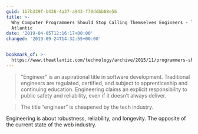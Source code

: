 ```yaml
---
guid: 1b7b339f-b436-4a37-a943-f70ddbb88e56
title: >-
  Why Computer Programmers Should Stop Calling Themselves Engineers - The
  Atlantic
date: '2019-04-05T12:16:17+00:00'
changed: '2019-09-24T14:32:55+00:00'


bookmark_of: >-
  https://www.theatlantic.com/technology/archive/2015/11/programmers-should-not-call-themselves-engineers/414271/
---
```


> "Engineer" is an aspirational title in software development. Traditional engineers are regulated, certified, and subject to apprenticeship and continuing education. Engineering claims an explicit responsibility to public safety and reliability, even if it doesn’t always deliver.

> The title “engineer” is cheapened by the tech industry.

Engineering is about robustness, reliability, and longevity. The opposite of the current state of the web industry.
